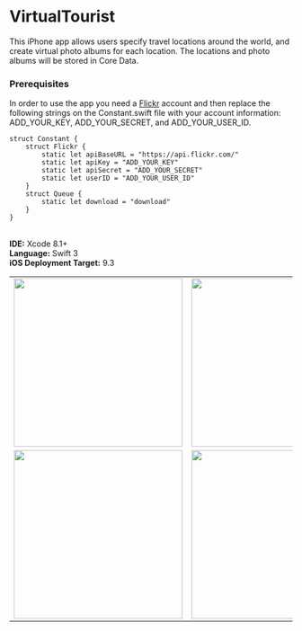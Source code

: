 # VirtualTourist
 This iPhone app allows users specify travel locations around the world, and create virtual photo albums for each location. The locations and photo albums will be stored in Core Data.

### Prerequisites
In order to use the app you need a [Flickr](https://www.flickr.com/) account and then replace the following strings on the Constant.swift file with your account information: ADD_YOUR_KEY, ADD_YOUR_SECRET, and ADD_YOUR_USER_ID.
```
struct Constant {
    struct Flickr {
        static let apiBaseURL = "https://api.flickr.com/"
        static let apiKey = "ADD_YOUR_KEY"
        static let apiSecret = "ADD_YOUR_SECRET"
        static let userID = "ADD_YOUR_USER_ID"
    }
    struct Queue {
        static let download = "download"
    }
}
```

<br><b>IDE:</b> Xcode 8.1+
<br><b>Language:</b> Swift 3
<br><b>iOS Deployment Target:</b> 9.3
<table>
<tr>
<td>
<kbd>
<img src="https://bennyspr.com/img/github/virtualTourist/Simulator_Screen_Shot_1.png" width="300">
</kbd>
</td>
<td>
<kbd>
<img src="https://bennyspr.com/img/github/virtualTourist/Simulator_Screen_Shot_2.png" width="300">
</kbd>
</td>
</tr>
<tr>
<td>
<kbd>
<img src="https://bennyspr.com/img/github/virtualTourist/Simulator_Screen_Shot_3.png" width="300">
</kbd>
</td>
<td>
<kbd>
<img src="https://bennyspr.com/img/github/virtualTourist/Simulator_Screen_Shot_4.png" width="300">
</kbd>
</td>
</tr>
</table>
